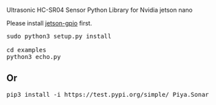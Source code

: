 Ultrasonic HC-SR04 Sensor Python Library for Nvidia jetson nano

Please install  [jetson-gpio](https://github.com/NVIDIA/jetson-gpio) first.
<pre>
sudo python3 setup.py install

cd examples
python3 echo.py
</pre>
## Or
<pre>
pip3 install -i https://test.pypi.org/simple/ Piya.Sonar
</pre>
